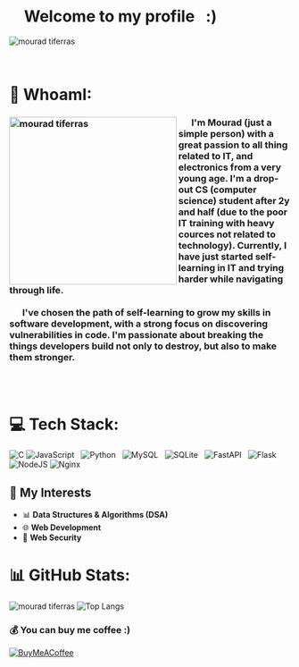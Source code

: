 # &nbsp; &nbsp; Welcome to my profile &nbsp; :)  <br>
<p>
   <img align="center" src="https://media.licdn.com/dms/image/v2/D4E16AQGU2S-83Oxdkw/profile-displaybackgroundimage-shrink_350_1400/B4EZk_xPjjIkAY-/0/1757711498119?e=1760572800&v=beta&t=Ld1QyB3P8T37B3yfzD6mDNYyFR9rN8KXV6eXcm2fUHs" alt="mourad tiferras">
   <br>
</p>
<br>

# 💫 WhoamI:

<h3>
   <img align="left" src="https://i.pinimg.com/1200x/d6/17/65/d61765bcf71b83f38d704d480a5e319f.jpg" width="300" hieght="300" alt="mourad tiferras">
   &nbsp;  &nbsp;  &nbsp; I'm Mourad (just a simple person) with a great passion to all thing related to IT, and electronics from a very young age. I'm a drop-out CS (computer science) student after 2y and half (due to the poor IT training with heavy cources not related to technology). Currently, I have just started self-learning in IT and trying harder while navigating through life.<br> 
   <br> 
   &nbsp;  &nbsp;  &nbsp; I've chosen the path of self-learning to grow my skills in software development, with a strong focus on discovering vulnerabilities in code. I'm passionate about breaking the things developers build not only to destroy, but also to make them stronger.
   <br>
</h3>

<br>
<br>


# 💻 Tech Stack:
![C](https://img.shields.io/badge/c-%2300599C.svg?style=for-the-badge&logo=c&logoColor=white) ![JavaScript](https://img.shields.io/badge/javascript-%23323330.svg?style=for-the-badge&logo=javascript&logoColor=%23F7DF1E) &nbsp; ![Python](https://img.shields.io/badge/python-3670A0?style=for-the-badge&logo=python&logoColor=ffdd54) &nbsp; ![MySQL](https://img.shields.io/badge/mysql-4479A1.svg?style=for-the-badge&logo=mysql&logoColor=white) &nbsp; ![SQLite](https://img.shields.io/badge/sqlite-%2307405e.svg?style=for-the-badge&logo=sqlite&logoColor=white) &nbsp; ![FastAPI](https://img.shields.io/badge/FastAPI-005571?style=for-the-badge&logo=fastapi) &nbsp; ![Flask](https://img.shields.io/badge/flask-%23000.svg?style=for-the-badge&logo=flask&logoColor=white)&nbsp;![NodeJS](https://img.shields.io/badge/node.js-6DA55F?style=for-the-badge&logo=node.js&logoColor=white) ![Nginx](https://img.shields.io/badge/nginx-%23009639.svg?style=for-the-badge&logo=nginx&logoColor=white)

## 🚀 My Interests

- 📊 **Data Structures & Algorithms (DSA)**
- 🌐 **Web Development**
- 🔐 **Web Security** 


# 📊 GitHub Stats:
<img align="left" src="https://pbs.twimg.com/media/EQ4qWwHWkAAJdTr.jpg" alt="mourad tiferras">

![Top Langs](https://github-readme-stats.vercel.app/api/top-langs/?username=M0R4D-Tiferras-self-learning-account&hide_progress=true&layout=donut-vertical)


### 💰 You can buy me coffee :)
  [![BuyMeACoffee](https://img.shields.io/badge/Buy%20Me%20a%20Coffee-ffdd00?style=for-the-badge&logo=buy-me-a-coffee&logoColor=black)](https://buymeacoffee.com/ph4nt0m)
